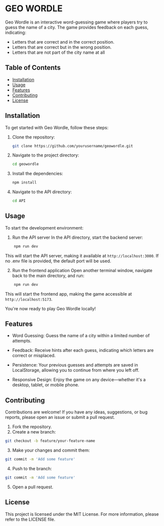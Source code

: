 # GEO WORDLE

Geo Wordle is an interactive word-guessing game where players try to guess the name of a city. The game provides feedback on each guess, indicating:

- Letters that are correct and in the correct position.
- Letters that are correct but in the wrong position.
- Letters that are not part of the city name at all

## Table of Contents

- [Installation](#installation)
- [Usage](#usage)
- [Features](#features)
- [Contributing](#contributing)
- [License](#license)

## Installation

To get started with Geo Wordle, follow these steps:

1. Clone the repository:
    ```bash
    git clone https://github.com/yourusername/geowordle.git
    ```
2. Navigate to the project directory:
    ```bash
    cd geowordle
    ```
3. Install the dependencies:
    ```bash
    npm install
    ```
4. Navigate to the API directory:
    ```bash
    cd API
    ````

## Usage

To start the development environment:
    
1. Run the API server
In the API directory, start the backend server:

```bash
    npm run dev
```
This will start the API server, making it available at `http://localhost:3000`. If no .env file is provided, the default port will be used.

2. Run the frontend application
Open another terminal window, navigate back to the main directory, and run:
```bash
    npm run dev
```
This will start the frontend app, making the game accessible at `http://localhost:5173`.

You're now ready to play Geo Wordle locally!

## Features
- Word Guessing:
Guess the name of a city within a limited number of attempts.

- Feedback:
Receive hints after each guess, indicating which letters are correct or misplaced.

- Persistence:
Your previous guesses and attempts are saved in LocalStorage, allowing you to continue from where you left off.

- Responsive Design:
Enjoy the game on any device—whether it's a desktop, tablet, or mobile phone.

## Contributing
Contributions are welcome! If you have any ideas, suggestions, or bug reports, please open an issue or submit a pull request.

1. Fork the repository.
2. Create a new branch:
```bash
git checkout -b feature/your-feature-name
```
3. Make your changes and commit them:
```bash
git commit -m 'Add some feature'
```
4. Push to the branch:
```bash
git commit -m 'Add some feature'
```
5. Open a pull request.

## License
This project is licensed under the MIT License. For more information, please refer to the LICENSE file.